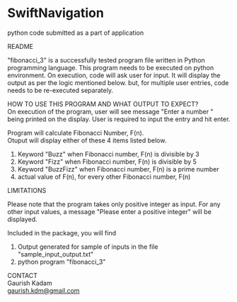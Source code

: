 # SwiftNavigation  
python code submitted as a part of application  
  
README  
  
 "fibonacci_3" is a successfully tested program file written in Python programming language. This program needs to be executed on python environment. On execution, code will ask user for input. It will display the output as per the logic mentioned below. but, for multiple user entries, code needs to be re-executed separately.   
  
  
HOW TO USE THIS PROGRAM AND WHAT OUTPUT TO EXPECT?  
On execution of the program, user will see message "Enter a number " being printed on the display. User is required to input the entry and hit enter.  
  
Program will calculate Fibonacci Number, F(n).  
Otuput will display either of these 4 items listed below.  
1. Keyword "Buzz" when Fibonacci number, F(n) is divisible by 3  
2. Keyword "Fizz" when Fibonacci number, F(n) is divisible by 5  
3. Keyword "BuzzFizz" when Fibonacci number, F(n) is a prime number  
4. actual value of F(n), for every other Fibonacci number, F(n)  


LIMITATIONS  
  
Please note that the program takes only positive integer as input. For any other input values, a message "Please enter a positive integer" will be displayed.  
  
Included in the package, you will find 
1. Output generated for sample of inputs in the file "sample_input_output.txt"  
2. python program "fibonacci_3"  

CONTACT  
Gaurish Kadam  
gaurish.kdm@gmail.com  


